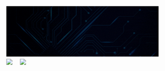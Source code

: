 <style>

.banner {
    display: flex;
    align-items: center;
    align-content: center;
}

.stats {
    display: flex;
    align-items: center;
    align-content: center;
    gap: 20px;
}

</style>




<div class="banner">
    <a href="https://DavNotDab.github.io"><img width="80%" alt="Hello, I'm Dav (Not Dab). I program stuff!" src="./assets/banner.gif" /></a>
</div>

<div class="stats">
    <a href="https://github.com/DavNotDab/github-readme-stats">
        <img align="center" src="https://github-readme-stats.vercel.app/api/top-langs/?username=DavNotDab&layout=compact&theme=nightowl&repo=github-readme-stats" />
    </a>
    <a href="https://github.com/DavNotDab/convoychat">
        <img align="center" src="https://github-readme-stats.vercel.app/api/?username=DavNotDab&show_icons=true&theme=nightowl&repo=convoychat" />
    </a>
</div>
